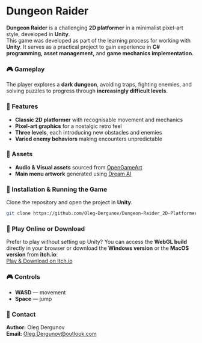 # Dungeon Raider  

**Dungeon Raider** is a challenging **2D platformer** in a minimalist pixel-art style, developed in **Unity**.  
This game was developed as part of the learning process for working with **Unity**. It serves as a practical project to gain experience in **C# programming, asset management,** and **game mechanics implementation**.  

### 🎮 Gameplay  
The player explores a **dark dungeon**, avoiding traps, fighting enemies, and solving puzzles to progress through **increasingly difficult levels**.  

### 🔹 Features  
- **Classic 2D platformer** with recognisable movement and mechanics  
- **Pixel-art graphics** for a nostalgic retro feel  
- **Three levels**, each introducing new obstacles and enemies  
- **Varied enemy behaviors** making encounters unpredictable  

### 🎵 Assets  
- **Audio & Visual assets** sourced from [OpenGameArt](https://opengameart.org/)  
- **Main menu artwork** generated using [Dream AI](https://dream.ai/)  

### 🚀 Installation & Running the Game  
Clone the repository and open the project in **Unity**.  
```bash
git clone https://github.com/Oleg-Dergunov/Dungeon-Raider_2D-Platformer.git
```

### 🔗 Play Online or Download  
Prefer to play without setting up Unity? You can access the **WebGL build** directly in your browser or download the **Windows version** or the **MacOS version** from **itch.io**:  
[Play & Download on Itch.io](https://elenaroarmero.itch.io/dungeon-raider)  

### 🎮 Controls  
- **WASD** — movement  
- **Space** — jump  

### 📩 Contact
**Author:** Oleg Dergunov  
**Email:** Oleg.Dergunov@outlook.com
